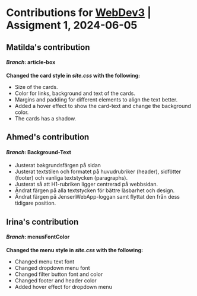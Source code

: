 # Contributions for [WebDev3](https://github.com/matilda002/WebDev3) | Assigment 1, 2024-06-05

## Matilda's contribution 

#### *Branch*: article-box
**Changed the card style in *site.css* with the following:**
- Size of the cards.
- Color for links, background and text of the cards.
- Margins and padding for different elements to align the text better.
- Added a hover effect to show the card-text and change the background color.
- The cards has a shadow.


## Ahmed's contribution

#### *Branch*: Background-Text
- Justerat bakgrundsfärgen på sidan
- Justerat textstilen och formatet på huvudrubriker (header), sidfötter (footer) och vanliga textstycken (paragraphs).
- Justerat så att H1-rubriken ligger centrerad på webbsidan.
- Ändrat färgen på alla textstycken för bättre läsbarhet och design.
- Ändrat färgen på JensenWebApp-loggan samt flyttat den från dess tidigare position.


## Irina's contribution

#### *Branch*: menusFontColor
**Changed the menu style in *site.css* with the following:**
- Changed menu text font
- Changed dropdown menu font
- Changed filter button font and color
- Changed footer and header color
- Added hover effect for dropdown menu
